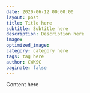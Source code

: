 ```yaml
---
date: 2020-06-12 00:00:00
layout: post
title: Title here
subtitle: Subtitle here
description: Description here
image:
optimized_image:
category: category here
tags: tag here
author: CWKSC
paginate: false
---
```


Content here